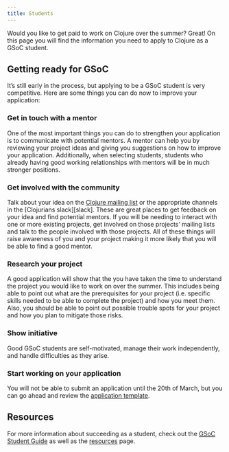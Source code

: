 ```yaml
---
title: Students
---
```


Would you like to get paid to work on Clojure over the summer?
Great!
On this page you will find the information you need to apply to Clojure as a GSoC student.


## Getting ready for GSoC

It’s still early in the process, but applying to be a GSoC student is very competitive.
Here are some things you can do now to improve your application:


### Get in touch with a mentor

One of the most important things you can do to strengthen your application is to communicate with potential mentors.
A mentor can help you by reviewing your project ideas and giving you suggestions on how to improve your application.
Additionally, when selecting students, students who already having good working relationships with mentors will be in much stronger positions.

### Get involved with the community

Talk about your idea on the [Clojure mailing list][clojure-ml] or the appropriate channels in the [Clojurians slack][slack].
These are great places to get feedback on your idea and find potential mentors.
If you will be needing to interact with one or more existing projects, get involved on those projects’ mailing lists and talk to the people involved with those projects.
All of these things will raise awareness of you and your project making it more likely that you will be able to find a good mentor.

### Research your project

A good application will show that the you have taken the time to understand the project you would like to work on over the summer.
This includes being able to point out what are the prerequisites for your project (i.e. specific skills needed to be able to complete the project) and how you meet them.
Also, you should be able to point out possible trouble spots for your project and how you plan to mitigate those risks.

### Show initiative

Good GSoC students are self-motivated, manage their work independently, and handle difficulties as they arise.

### Start working on your application

You will not be able to submit an application until the 20th of March, but you can go ahead and review the [application template](application-template.md).

## Resources

For more information about succeeding as a student, check out the [GSoC Student Guide](http://write.flossmanuals.net/gsocstudentguide/what-is-google-summer-of-code/) as well as the [resources][] page.


  [clojure-ml]: http://groups.google.com/group/clojure
  [resources]: /resources/ "Resources"
